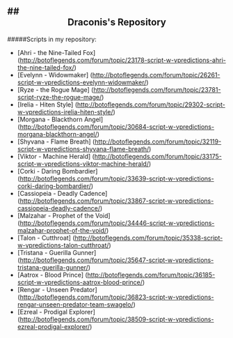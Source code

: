 ##<div align="center">Draconis's Repository</div>
------------------
#####Scripts in my repository:
- [Ahri - the Nine-Tailed Fox] (http://botoflegends.com/forum/topic/23178-script-w-vpredictions-ahri-the-nine-tailed-fox/)
- [Evelynn - Widowmaker] (http://botoflegends.com/forum/topic/26261-script-w-vpredictions-evelynn-widowmaker/)
- [Ryze - the Rogue Mage] (http://botoflegends.com/forum/topic/23781-script-ryze-the-rogue-mage/)
- [Irelia - Hiten Style] (http://botoflegends.com/forum/topic/29302-script-w-vpredictions-irelia-hiten-style/)
- [Morgana - Blackthorn Angel] (http://botoflegends.com/forum/topic/30684-script-w-vpredictions-morgana-blackthorn-angel/)
- [Shyvana - Flame Breath] (http://botoflegends.com/forum/topic/32119-script-w-vpredictions-shyvana-flame-breath/)
- [Viktor - Machine Herald] (http://botoflegends.com/forum/topic/33175-script-w-vpredictions-viktor-machine-herald/)
- [Corki - Daring Bombardier] (http://botoflegends.com/forum/topic/33639-script-w-vpredictions-corki-daring-bombardier/)
- [Cassiopeia - Deadly Cadence] (http://botoflegends.com/forum/topic/33867-script-w-vpredictions-cassiopeia-deadly-cadence/)
- [Malzahar - Prophet of the Void] (http://botoflegends.com/forum/topic/34446-script-w-vpredictions-malzahar-prophet-of-the-void/)
- [Talon - Cutthroat] (http://botoflegends.com/forum/topic/35338-script-w-vpredictions-talon-cutthroat/)
- [Tristana - Guerilla Gunner] (http://botoflegends.com/forum/topic/35647-script-w-vpredictions-tristana-guerilla-gunner/)
- [Aatrox - Blood Prince] (http://botoflegends.com/forum/topic/36185-script-w-vpredictions-aatrox-blood-prince/)
- [Rengar - Unseen Predator] (http://botoflegends.com/forum/topic/36823-script-w-vpredictions-rengar-unseen-predator-team-swagelo/)
- [Ezreal - Prodigal Explorer] (http://botoflegends.com/forum/topic/38509-script-w-vpredictions-ezreal-prodigal-explorer/)
